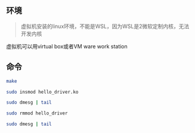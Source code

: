 ## 环境

> 虚拟机安装的linux环境，不能是WSL，因为WSL是2微软定制内核，无法开发内核

虚拟机可以用virtual box或者VM ware work station

## 命令

```sh
make

sudo insmod hello_driver.ko

sudo dmesg | tail

sudo rmmod hello_driver

sudo dmesg | tail
```
